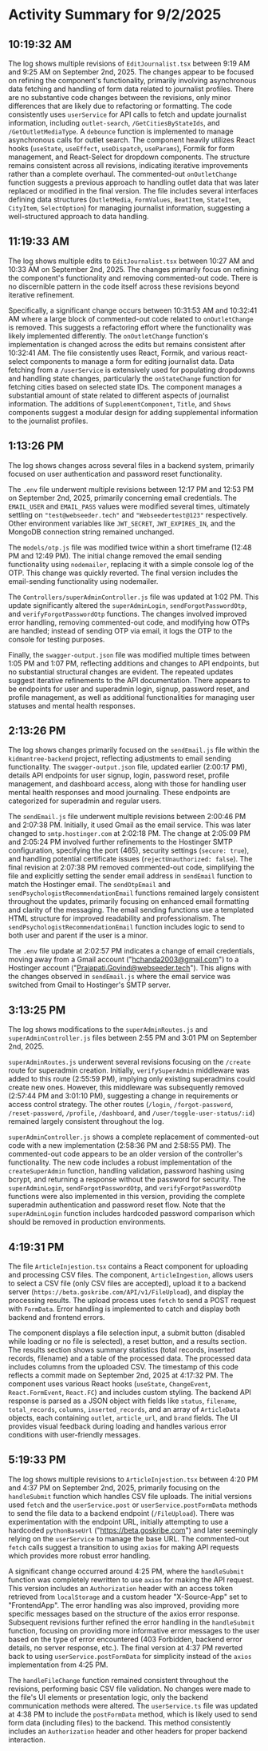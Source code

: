 # Activity Summary for 9/2/2025

## 10:19:32 AM
The log shows multiple revisions of `EditJournalist.tsx` between 9:19 AM and 9:25 AM on September 2nd, 2025.  The changes appear to be focused on refining the component's functionality, primarily involving asynchronous data fetching and handling of form data related to journalist profiles.  There are no substantive code changes between the revisions, only minor differences that are likely due to refactoring or formatting. The code consistently uses `userService` for API calls to fetch and update journalist information, including `outlet-search`, `/GetCitiesByStateIds`, and `/GetOutletMediaType`. A `debounce` function is implemented to manage asynchronous calls for outlet search.  The component heavily utilizes React hooks (`useState`, `useEffect`, `useDispatch`, `useParams`), Formik for form management, and React-Select for dropdown components.  The structure remains consistent across all revisions, indicating iterative improvements rather than a complete overhaul.  The commented-out `onOutletChange` function suggests a previous approach to handling outlet data that was later replaced or modified in the final version.  The file includes several interfaces defining data structures (`OutletMedia`, `FormValues`, `BeatItem`, `StateItem`, `CityItem`, `SelectOption`) for managing journalist information, suggesting a well-structured approach to data handling.


## 11:19:33 AM
The log shows multiple edits to `EditJournalist.tsx` between 10:27 AM and 10:33 AM on September 2nd, 2025.  The changes primarily focus on refining the component's functionality and removing commented-out code.  There is no discernible pattern in the code itself across these revisions beyond iterative refinement.

Specifically, a significant change occurs between 10:31:53 AM and 10:32:41 AM where a large block of commented-out code related to `onOutletChange` is removed. This suggests a refactoring effort where the functionality was likely implemented differently.  The `onOutletChange` function's implementation is changed across the edits but remains consistent after 10:32:41 AM. The file consistently uses React, Formik, and various react-select components to manage a form for editing journalist data.  Data fetching from a `/userService` is extensively used for populating dropdowns and handling state changes, particularly the `onStateChange` function for fetching cities based on selected state IDs.  The component manages a substantial amount of state related to different aspects of journalist information.  The additions of `SupplementComponent`, `Title`, and `Shows` components suggest a modular design for adding supplemental information to the journalist profiles.


## 1:13:26 PM
The log shows changes across several files in a backend system, primarily focused on user authentication and password reset functionality.

The `.env` file underwent multiple revisions between 12:17 PM and 12:53 PM on September 2nd, 2025,  primarily concerning email credentials.  The `EMAIL_USER` and `EMAIL_PASS` values were modified several times, ultimately settling on `"test@webseeder.tech"` and `"Webseedertest@123"` respectively.  Other environment variables like `JWT_SECRET`, `JWT_EXPIRES_IN`, and the MongoDB connection string remained unchanged.

The `models/otp.js` file was modified twice within a short timeframe (12:48 PM and 12:49 PM).  The initial change removed the email sending functionality using `nodemailer`, replacing it with a simple console log of the OTP.  This change was quickly reverted.  The final version includes the email-sending functionality using nodemailer.

The `Controllers/superAdminController.js` file was updated at 1:02 PM. This update significantly altered the `superAdminLogin`, `sendForgotPasswordOtp`, and `verifyForgotPasswordOtp` functions. The changes involved improved error handling, removing commented-out code, and modifying how OTPs are handled;  instead of sending OTP via email, it logs the OTP to the console for testing purposes.

Finally, the `swagger-output.json` file was modified multiple times between 1:05 PM and 1:07 PM, reflecting additions and changes to API endpoints, but no substantial structural changes are evident.  The repeated updates suggest iterative refinements to the API documentation.  There appears to be endpoints for user and superadmin login, signup, password reset, and profile management, as well as  additional functionalities for managing user statuses and mental health responses.


## 2:13:26 PM
The log shows changes primarily focused on the `sendEmail.js` file within the `kidmantree-backend` project, reflecting adjustments to email sending functionality.  The `swagger-output.json` file, updated earlier (2:00:17 PM), details API endpoints for user signup, login, password reset, profile management, and dashboard access, along with those for handling user mental health responses and mood journaling.  These endpoints are categorized for superadmin and regular users.


The `sendEmail.js` file underwent multiple revisions between 2:00:46 PM and 2:07:38 PM.  Initially, it used Gmail as the email service. This was later changed to `smtp.hostinger.com` at 2:02:18 PM.  The change at 2:05:09 PM and 2:05:24 PM involved further refinements to the Hostinger SMTP configuration, specifying the port (465), security settings (`secure: true`), and handling potential certificate issues (`rejectUnauthorized: false`).   The final revision at 2:07:38 PM removed commented-out code, simplifying the file and explicitly setting the sender email address in `sendEmail` function to match the Hostinger email.  The  `sendOtpEmail` and `sendPsychologistRecommendationEmail` functions remained largely consistent throughout the updates,  primarily focusing on enhanced email formatting and clarity of the messaging. The email sending functions use a  templated HTML structure for improved readability and professionalism. The `sendPsychologistRecommendationEmail` function includes logic to send to both user and parent if the user is a minor.


The `.env` file update at 2:02:57 PM indicates a change of email credentials, moving away from a Gmail account ("hchanda2003@gmail.com") to a Hostinger account ("Prajapati.Govind@webseeder.tech").  This aligns with the changes observed in `sendEmail.js` where the email service was switched from Gmail to Hostinger's SMTP server.


## 3:13:25 PM
The log shows modifications to the `superAdminRoutes.js` and `superAdminController.js` files between 2:55 PM and 3:01 PM on September 2nd, 2025.

`superAdminRoutes.js` underwent several revisions focusing on the `/create` route for superadmin creation.  Initially,  `verifySuperAdmin` middleware was added to this route (2:55:59 PM), implying only existing superadmins could create new ones. However, this middleware was subsequently removed (2:57:44 PM and 3:01:10 PM), suggesting a change in requirements or access control strategy.  The other routes (`/login`, `/forgot-password`, `/reset-password`, `/profile`, `/dashboard`, and `/user/toggle-user-status/:id`) remained largely consistent throughout the log.

`superAdminController.js`  shows a complete replacement of commented-out code with a new implementation (2:58:36 PM and 2:58:55 PM). The commented-out code appears to be an older version of the controller's functionality. The new code includes a robust implementation of the `createSuperAdmin` function,  handling validation, password hashing using bcrypt, and returning a response without the password for security.  The `superAdminLogin`, `sendForgotPasswordOtp`, and `verifyForgotPasswordOtp` functions were also implemented in this version, providing the complete superadmin authentication and password reset flow.  Note that the `superAdminLogin` function includes hardcoded password comparison which should be removed in production environments.


## 4:19:31 PM
The file `ArticleInjestion.tsx` contains a React component for uploading and processing CSV files.  The component, `ArticleIngestion`, allows users to select a CSV file (only CSV files are accepted), upload it to a backend server (`https://beta.goskribe.com/API/v1/FileUpload`), and display the processing results.  The upload process uses `fetch` to send a POST request with `FormData`. Error handling is implemented to catch and display both backend and frontend errors.

The component displays a file selection input, a submit button (disabled while loading or no file is selected), a reset button, and a results section. The results section shows summary statistics (total records, inserted records, filename) and a table of the processed data.  The processed data includes columns from the uploaded CSV.  The timestamp of this code reflects a commit made on September 2nd, 2025 at 4:17:32 PM.  The component uses various React hooks (`useState`, `ChangeEvent`, `React.FormEvent`, `React.FC`) and includes custom styling.  The backend API response is parsed as a JSON object with fields like `status`, `filename`, `total_records`, `columns`, `inserted_records`, and an array of `ArticleData` objects, each containing `outlet`, `article_url`, and `brand` fields.  The UI provides visual feedback during loading and handles various error conditions with user-friendly messages.


## 5:19:33 PM
The log shows multiple revisions to `ArticleInjestion.tsx` between 4:20 PM and 4:37 PM on September 2nd, 2025, primarily focusing on the `handleSubmit` function which handles CSV file uploads.  The initial versions used `fetch` and the `userService.post` or `userService.postFormData` methods to send the file data to a backend endpoint (`/FileUpload`).  There was experimentation with the endpoint URL, initially attempting to use a hardcoded `pythonBaseUrl` ("https://beta.goskribe.com") and later seemingly relying on the `userService` to manage the base URL.  The commented-out `fetch` calls suggest a transition to using `axios` for making API requests which provides more robust error handling.

A significant change occurred around 4:25 PM, where the `handleSubmit` function was completely rewritten to use `axios` for making the API request.  This version includes an `Authorization` header with an access token retrieved from `localStorage` and a custom header "X-Source-App" set to "FrontendApp".  The error handling was also improved, providing more specific messages based on the structure of the axios error response.  Subsequent revisions further refined the error handling in the `handleSubmit` function, focusing on providing more informative error messages to the user based on the type of error encountered (403 Forbidden, backend error details, no server response, etc.). The final version at 4:37 PM reverted back to using `userService.postFormData` for simplicity instead of the `axios` implementation from 4:25 PM.

The `handleFileChange` function remained consistent throughout the revisions, performing basic CSV file validation.  No changes were made to the file's UI elements or presentation logic, only the backend communication methods were altered.  The `userService.ts` file was updated at 4:38 PM to include the `postFormData` method, which is likely used to send form data (including files) to the backend. This method consistently includes an `Authorization` header and other headers for proper backend interaction.
